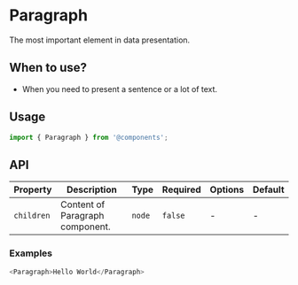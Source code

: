 # Paragraph

The most important element in data presentation.

## When to use?

- When you need to present a sentence or a lot of text.

## Usage

```js
import { Paragraph } from '@components';
```

## API

| Property | Description | Type | Required | Options | Default |
|---|---|---|---|---|---|
| ``children`` | Content of Paragraph component. | ``node`` | ``false`` | - | - |



### Examples

```js
<Paragraph>Hello World</Paragraph>
```

<!-- STORY -->

<br />
